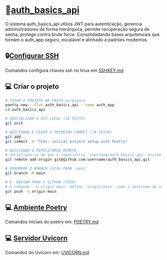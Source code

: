# 🚀[auth_basics_api](https://auth-basics-api.vercel.app/)
O sistema auth_basics_api utiliza JWT para autenticação, gerencia administradores de forma hierárquica, permite recuperação segura de senha, protege contra brute force. Consolidadando bases arquiteturais que tornam o auth_app seguro, escalável e alinhado a padrões modernos.

## 🔒[Configurar SSH](docs/SSHKEY.md)

Comandos configura chaves ssh no linux em [SSHKEY.md](docs/SSHKEY.md)

## 💻 Criar o projeto

```bash
# CRIAR O PROJETO NA PASTA workspace
poetry new --flat auth_basics_api --name auth_app
cd auth_basics_api

# INICIALIZAR O GIT LOCAL (JÁ FEITO)
git init

# ADICIONAR E FAZER O PRIMEIRO COMMIT (JÁ FEITO)
git add .
git commit -m "feat: initial project setup with Poetry"

# ADICIONAR O REPOSITÓRIO REMOTO
# Certifique-se de que o repositório 'username/auth_basics_api' existe no GitHub.
git remote add origin git@github.com:username/auth_basics_api.git

# RENOMEAR O BRANCH LOCAL PARA 'main'
git branch -M main

# 6. ENVIAR PARA O GITHUB (PUSH)
# O comando '-u origin main' define 'origin/main' como o upstream do seu branch 'main'.
git push -u origin main

```

## 💻 [Ambiente Poetry](docs/POETRY.md)

Comandos iniciais do poetry em: [POETRY.md](docs/POETRY.md)

## 💻 [Servidor Uvicorn](docs/UVICORN.md)

Comandos do Uvicorn em: [UVICORN.md](docs/UVICORN.md)